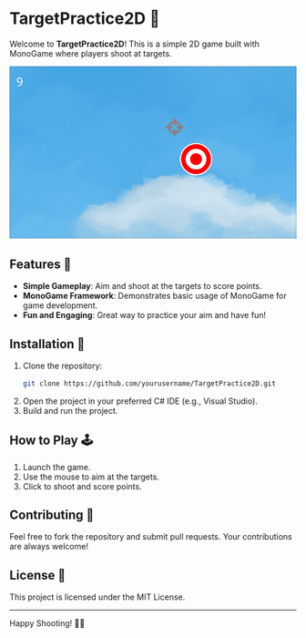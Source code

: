 # TargetPractice2D 🎯

Welcome to **TargetPractice2D**! This is a simple 2D game built with MonoGame where players shoot at targets. 

![Screenshot](screenshots/screen.png)

## Features 🌟
- **Simple Gameplay**: Aim and shoot at the targets to score points.
- **MonoGame Framework**: Demonstrates basic usage of MonoGame for game development.
- **Fun and Engaging**: Great way to practice your aim and have fun!

## Installation 💾
1. Clone the repository:
    ```sh
    git clone https://github.com/yourusername/TargetPractice2D.git
    ```
2. Open the project in your preferred C# IDE (e.g., Visual Studio).
3. Build and run the project.

## How to Play 🕹️
1. Launch the game.
2. Use the mouse to aim at the targets.
3. Click to shoot and score points.

## Contributing 🤝
Feel free to fork the repository and submit pull requests. Your contributions are always welcome!

## License 📜
This project is licensed under the MIT License.

---

Happy Shooting! 🎯✨
